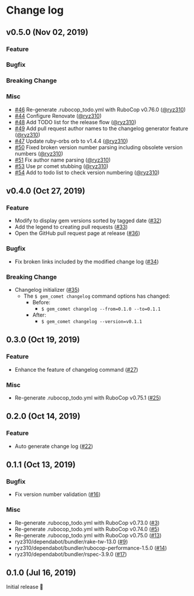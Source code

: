 # Change log

## v0.5.0 (Nov 02, 2019)

### Feature
### Bugfix
### Breaking Change
### Misc

* [#46](https://github.com/ryz310/gem_comet/pull/46) Re-generate .rubocop_todo.yml with RuboCop v0.76.0 ([@ryz310](https://github.com/ryz310))
* [#44](https://github.com/ryz310/gem_comet/pull/44) Configure Renovate ([@ryz310](https://github.com/ryz310))
* [#48](https://github.com/ryz310/gem_comet/pull/48) Add TODO list for the release flow ([@ryz310](https://github.com/ryz310))
* [#49](https://github.com/ryz310/gem_comet/pull/49) Add pull request author names to the changelog generator feature ([@ryz310](https://github.com/ryz310))
* [#47](https://github.com/ryz310/gem_comet/pull/47) Update ruby-orbs orb to v1.4.4 ([@ryz310](https://github.com/ryz310))
* [#50](https://github.com/ryz310/gem_comet/pull/50) Fixed broken version number parsing including obsolete version numbers ([@ryz310](https://github.com/ryz310))
* [#51](https://github.com/ryz310/gem_comet/pull/51) Fix author name parsing ([@ryz310](https://github.com/ryz310))
* [#53](https://github.com/ryz310/gem_comet/pull/53) Use pr comet stubbing ([@ryz310](https://github.com/ryz310))
* [#54](https://github.com/ryz310/gem_comet/pull/54) Add to todo list to check version numbering ([@ryz310](https://github.com/ryz310))

## v0.4.0 (Oct 27, 2019)

### Feature

* Modify to display gem versions sorted by tagged date ([#32](https://github.com/ryz310/gem_comet/pull/32))
* Add the legend to creating pull requests ([#33](https://github.com/ryz310/gem_comet/pull/33))
* Open the GitHub pull request page at release ([#36](https://github.com/ryz310/gem_comet/pull/36))

### Bugfix

* Fix broken links included by the modified change log ([#34](https://github.com/ryz310/gem_comet/pull/34))

### Breaking Change

* Changelog initializer ([#35](https://github.com/ryz310/gem_comet/pull/35))
    * The `$ gem_comet changelog` command options has changed:
        * Before:
            * `$ gem_comet changelog --from=0.1.0 --to=0.1.1`
        * After:
            * `$ gem_comet changelog --version=v0.1.1`

## 0.3.0 (Oct 19, 2019)

### Feature

* Enhance the feature of changelog command ([#27](https://github.com/ryz310/gem_comet/pull/27))

### Misc

* Re-generate .rubocop_todo.yml with RuboCop v0.75.1 ([#25](https://github.com/ryz310/gem_comet/pull/25))

## 0.2.0 (Oct 14, 2019)

### Feature

* Auto generate change log ([#22](https://github.com/ryz310/gem_comet/pull/22))

## 0.1.1 (Oct 13, 2019)

### Bugfix

* Fix version number validation ([#16](https://github.com/ryz310/gem_comet/pull/16))

### Misc

* Re-generate .rubocop_todo.yml with RuboCop v0.73.0 ([#3](https://github.com/ryz310/gem_comet/pull/3))
* Re-generate .rubocop_todo.yml with RuboCop v0.74.0 ([#5](https://github.com/ryz310/gem_comet/pull/5))
* Re-generate .rubocop_todo.yml with RuboCop v0.75.0 ([#13](https://github.com/ryz310/gem_comet/pull/13))
* ryz310/dependabot/bundler/rake-tw-13.0 ([#9](https://github.com/ryz310/gem_comet/pull/9))
* ryz310/dependabot/bundler/rubocop-performance-1.5.0 ([#14](https://github.com/ryz310/gem_comet/pull/14))
* ryz310/dependabot/bundler/rspec-3.9.0 ([#17](https://github.com/ryz310/gem_comet/pull/17))

## 0.1.0 (Jul 16, 2019)

Initial release :rocket:
